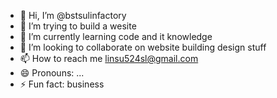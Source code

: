 - 👋 Hi, I’m @bstsulinfactory
- 👀 I’m trying to build a wesite 
- 🌱 I’m currently learning code and it knowledge
- 💞️ I’m looking to collaborate on website building design stuff
- 📫 How to reach me linsu524sl@gmail.com
- 😄 Pronouns: ...
- ⚡ Fun fact: business

<!---
bstsulinfactory/bstsulinfactory is a ✨ special ✨ repository because its `README.md` (this file) appears on your GitHub profile.
You can click the Preview link to take a look at your changes.
--->
